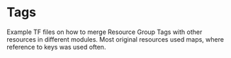 # Tags
Example TF files on how to merge Resource Group Tags with other resources in different modules.
Most original resources used maps, where reference to keys was used often.
